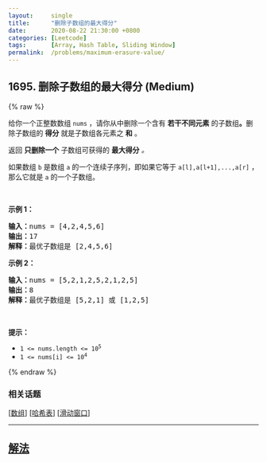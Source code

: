 ```yaml
---
layout:     single
title:      "删除子数组的最大得分"
date:       2020-08-22 21:30:00 +0800
categories: [Leetcode]
tags:       [Array, Hash Table, Sliding Window]
permalink:  /problems/maximum-erasure-value/
---
```


## 1695. 删除子数组的最大得分 (Medium)

{% raw %}

<p>给你一个正整数数组 <code>nums</code> ，请你从中删除一个含有 <strong>若干不同元素</strong> 的子数组<strong>。</strong>删除子数组的 <strong>得分</strong> 就是子数组各元素之 <strong>和</strong> 。</p>

<p>返回 <strong>只删除一个</strong> 子数组可获得的 <strong>最大得分</strong><em> 。</em></p>

<p>如果数组 <code>b</code> 是数组 <code>a</code> 的一个连续子序列，即如果它等于 <code>a[l],a[l+1],...,a[r]</code> ，那么它就是 <code>a</code> 的一个子数组。</p>

<p> </p>

<p><strong>示例 1：</strong></p>

<pre>
<strong>输入：</strong>nums = [4,2,4,5,6]
<strong>输出：</strong>17
<strong>解释：</strong>最优子数组是 [2,4,5,6]
</pre>

<p><strong>示例 2：</strong></p>

<pre>
<strong>输入：</strong>nums = [5,2,1,2,5,2,1,2,5]
<strong>输出：</strong>8
<strong>解释：</strong>最优子数组是 [5,2,1] 或 [1,2,5]
</pre>

<p> </p>

<p><strong>提示：</strong></p>

<ul>
	<li><code>1 <= nums.length <= 10<sup>5</sup></code></li>
	<li><code>1 <= nums[i] <= 10<sup>4</sup></code></li>
</ul>

{% endraw %}

### 相关话题
  [[数组](https://github.com/awesee/leetcode/tree/main/tag/array/README.md)]
  [[哈希表](https://github.com/awesee/leetcode/tree/main/tag/hash-table/README.md)]
  [[滑动窗口](https://github.com/awesee/leetcode/tree/main/tag/sliding-window/README.md)]

---

## [解法](https://github.com/awesee/leetcode/tree/main/problems/maximum-erasure-value)
